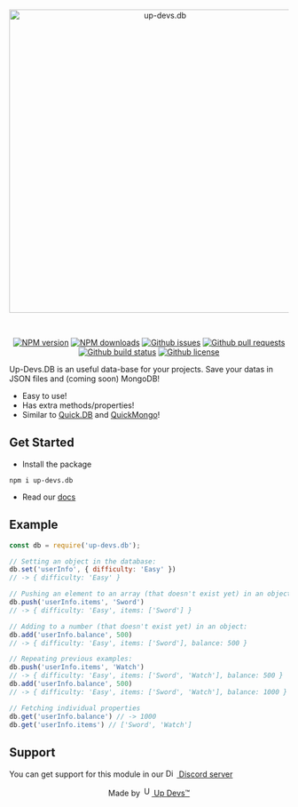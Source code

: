 <div align="center">
  <br />
  <p>
    <a href="https://updevs-db.js.org"><img src="https://user-images.githubusercontent.com/77716705/131206307-0840de3c-a3f7-48e8-9076-f97d163055c3.png" width="546" alt="up-devs.db" /></a>
  </p>
  <br />
  <p>
    <a href="https://www.npmjs.com/package/up-devs.db"><img src="https://img.shields.io/npm/v/up-devs.db.svg?maxAge=3600" alt="NPM version" /></a>
    <a href="https://www.npmjs.com/package/up-devs.db"><img src="https://img.shields.io/npm/dt/up-devs.db.svg?maxAge=3600" alt="NPM downloads" /></a>
    <a href="https://github.com/Up-Devs/up-devs.db/issues"><img src="https://img.shields.io/github/issues/Up-Devs/up-devs.db" alt="Github issues"></a>
    <a href="https://github.com/Up-Devs/up-devs.db/pulls"><img src="https://img.shields.io/github/issues-pr/Up-Devs/up-devs.db" alt="Github pull requests" /></a>
    <a href="https://github.com/Up-Devs/up-devs.db/actions"><img src="https://img.shields.io/github/workflow/status/Up-Devs/up-devs.db/Node.js Package" alt="Github build status" /></a>
    <a href="https://github.com/Up-Devs/up-devs.db/blob/main/LICENSE"><img src="https://img.shields.io/github/license/Up-Devs/up-devs.db" alt="Github license" /></a>
  </p>
</div>

Up-Devs.DB is an useful data-base for your projects. Save your datas in JSON files and (coming soon) MongoDB!

* Easy to use!
* Has extra methods/properties!
* Similar to [Quick.DB](https://www.npmjs.com/package/quick.db) and [QuickMongo](https://www.npmjs.com/package/quickmongo)!

## Get Started

* Install the package
```sh-session
npm i up-devs.db
```

* Read our [docs](https://updevs-db.js.org)

## Example

```js
const db = require('up-devs.db');

// Setting an object in the database:
db.set('userInfo', { difficulty: 'Easy' })
// -> { difficulty: 'Easy' }

// Pushing an element to an array (that doesn't exist yet) in an object:
db.push('userInfo.items', 'Sword')
// -> { difficulty: 'Easy', items: ['Sword'] }

// Adding to a number (that doesn't exist yet) in an object:
db.add('userInfo.balance', 500)
// -> { difficulty: 'Easy', items: ['Sword'], balance: 500 }

// Repeating previous examples:
db.push('userInfo.items', 'Watch')
// -> { difficulty: 'Easy', items: ['Sword', 'Watch'], balance: 500 }
db.add('userInfo.balance', 500)
// -> { difficulty: 'Easy', items: ['Sword', 'Watch'], balance: 1000 }

// Fetching individual properties
db.get('userInfo.balance') // -> 1000
db.get('userInfo.items') // ['Sword', 'Watch']
```

## Support
You can get support for this module in our [<img src="https://user-images.githubusercontent.com/77716705/130312581-8e3406be-0552-43ce-b550-0b444462e15e.png" height="15" width="20" alt="Discord logo"> Discord server](https://discord.gg/PhW2XJa2yy)

<div align="center">
Made by <a href="https://github.com/Up-Devs"><img src="https://user-images.githubusercontent.com/77716705/131206350-6c6e7c66-8fde-43a7-aff7-217d5736d887.png" height="17" width="17" alt="Up Devs"> Up Devs™</a>
</div>
